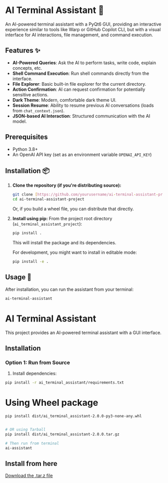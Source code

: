 # AI Terminal Assistant 🚀

An AI-powered terminal assistant with a PyQt6 GUI, providing an interactive experience similar to tools like Warp or GitHub Copilot CLI, but with a visual interface for AI interactions, file management, and command execution.

## Features ✨

* **AI-Powered Queries**: Ask the AI to perform tasks, write code, explain concepts, etc.
* **Shell Command Execution**: Run shell commands directly from the interface.
* **File Explorer**: Basic built-in file explorer for the current directory.
* **Action Confirmation**: AI can request confirmation for potentially sensitive actions.
* **Dark Theme**: Modern, comfortable dark theme UI.
* **Session Resume**: Ability to resume previous AI conversations (loads from `chat_context.json`).
* **JSON-based AI Interaction**: Structured communication with the AI model.

## Prerequisites

* Python 3.8+
* An OpenAI API key (set as an environment variable `OPENAI_API_KEY`)

## Installation 📦

1.  **Clone the repository (if you're distributing source):**
    ```bash
    git clone [https://github.com/yourusername/ai-terminal-assistant-project.git](https://github.com/yourusername/ai-terminal-assistant-project.git)
    cd ai-terminal-assistant-project
    ```
    Or, if you build a wheel file, you can distribute that directly.

2.  **Install using pip:**
    From the project root directory (`ai_terminal_assistant_project`):
    ```bash
    pip install .
    ```
    This will install the package and its dependencies.

    For development, you might want to install in editable mode:
    ```bash
    pip install -e .
    ```

## Usage 🚀

After installation, you can run the assistant from your terminal:

```bash
ai-terminal-assistant
```
# AI Terminal Assistant

This project provides an AI-powered terminal assistant with a GUI interface.

## Installation

### Option 1: Run from Source
1. Install dependencies:
```bash
pip install -r ai_terminal_assistant/requirements.txt
```

# Using Wheel package
```bash
pip install dist/ai_terminal_assistant-2.0.0-py3-none-any.whl


# OR using Tarball
pip install dist/ai_terminal_assistant-2.0.0.tar.gz

# Then run from terminal
ai-assistant

```
## Install from here 
[Download the .tar.z file](https://github.com/UjjS/AI_Coding_terminal/raw/main/yourfile.tar.z)
